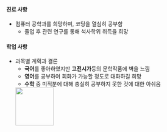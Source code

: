 #### 진로 사항
  - 컴퓨터 공학과를 희망하며, 코딩을 열심히 공부함
    - 졸업 후 관련 연구를 통해 석사학위 취득을 희망

#### 학업 사항
  - 과목별 계획과 결론
    - **국어**를 좋아하였지만 **고전시가**등의 문학작품에 벽을 느낌
    - **영어**를 공부하여 회화가 가능할 정도로 대화하길 희망
    - **수학** 중 미적분에 대해 충실히 공부하지 못한 것에 대한 아쉬움
    <img src="/images/workExperience/0.jpg" width="100" height="100" align="left">

